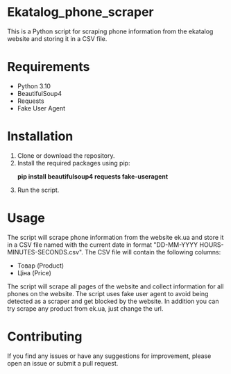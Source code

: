 # Ekatalog_phone_scraper
This is a Python script for scraping phone information from the ekatalog website and storing it in a CSV file.
# Requirements
<ul>
  <li>Python 3.10</li>
  <li>BeautifulSoup4</li>
  <li>Requests</li>
  <li>Fake User Agent</li>
</ul>

# Installation
<ol type = "1">
  <li>Clone or download the repository.</li>
  <li>Install the required packages using pip: <p><b>pip install beautifulsoup4 requests fake-useragent</li></p></b>
  <li>Run the script.</li>
</ol>

# Usage
The script will scrape phone information from the website ek.ua and store it in a CSV file named with the current date in format "DD-MM-YYYY HOURS-MINUTES-SECONDS.csv". 
The CSV file will contain the following columns:
<ul>
  <li>Товар (Product)</li>
  <li>Ціна (Price)</li>
</ul>
The script will scrape all pages of the website and collect information for all phones on the website. 
The script uses fake user agent to avoid being detected as a scraper and get blocked by the website. In addition you can try scrape any product from ek.ua, just change the url.

# Contributing
If you find any issues or have any suggestions for improvement, please open an issue or submit a pull request.
